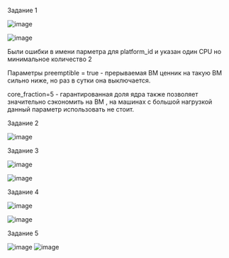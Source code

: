 Задание 1

![image](https://github.com/cotangence/homework_terraform1/assets/160312212/6d5b4e0e-ef12-4b55-8ee0-88514d98b2dc)

![image](https://github.com/cotangence/homework_terraform1/assets/160312212/56625c27-4612-48ba-bed4-c0d2a4f10bc4)

Были ошибки в имени парметра для platform_id и указан один CPU  но минимальное количество 2 

Параметры preemptible = true - прерываемая ВМ ценник на такую ВМ сильно ниже, но раз в сутки она выключается.

core_fraction=5  - гарантированная доля ядра также позволяет значительно сэкономить на ВМ , на машинах с большой нагрузкой данный параметр использовать не стоит.


Задание 2

![image](https://github.com/cotangence/homework_terraform1/assets/160312212/fcce77f8-1f18-4cc9-a701-763d1c020f40)

Задание 3

![image](https://github.com/cotangence/homework_terraform1/assets/160312212/20ff848c-01eb-4b8b-847f-fe258ea056cd)


![image](https://github.com/cotangence/homework_terraform1/assets/160312212/17a8b7cf-7554-406a-9fed-601c6e5aa6dd)

Задание 4

![image](https://github.com/cotangence/homework_terraform1/assets/160312212/95f48132-c96a-45ea-8e9e-0ebbb7344b49)

![image](https://github.com/cotangence/homework_terraform1/assets/160312212/17116977-f45b-420b-95e8-ebc1efca5c59)

Задание 5

![image](https://github.com/cotangence/homework_terraform1/assets/160312212/fe03055f-d81f-4a24-86f5-c9b9a526ff83)
![image](https://github.com/cotangence/homework_terraform1/assets/160312212/697a6bb8-34f3-4ab3-abab-021bbe242cd3)
